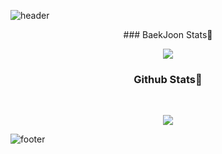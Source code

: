 ![header](https://capsule-render.vercel.app/api?type=waving&color=gradient&height=250&section=header&text=Jae%20Heon%20Jeong&fontSize=30)

<div align=center>
### BaekJoon Stats🎲
<br>
<p align="center">
  <img src="http://mazassumnida.wtf/api/v2/generate_badge?boj=drdd1120"/>
</p>


### Github Stats💪
<br>
<p align="center">
  <img src="https://github-readme-stats.vercel.app/api?username=drdd1120&show_icons=true&theme=dark"/>
</p>

</div>

<!--
- 🔭 I’m currently working on ...
- 🌱 I’m currently learning ...
- 👯 I’m looking to collaborate on ...
- 🤔 I’m looking for help with ...
- 💬 Ask me about ...
- 📫 How to reach me: ...
- 😄 Pronouns: ...
- ⚡ Fun fact: ...
-->
![footer](https://capsule-render.vercel.app/api?type=waving&color=gradient&height=200&section=footer)

